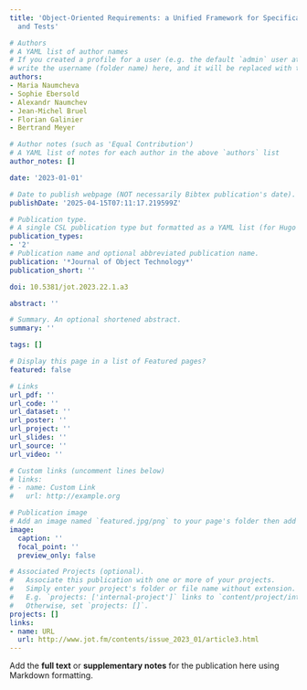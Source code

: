 ```yaml
---
title: 'Object-Oriented Requirements: a Unified Framework for Specifications, Scenarios
  and Tests'

# Authors
# A YAML list of author names
# If you created a profile for a user (e.g. the default `admin` user at `content/authors/admin/`), 
# write the username (folder name) here, and it will be replaced with their full name and linked to their profile.
authors:
- Maria Naumcheva
- Sophie Ebersold
- Alexandr Naumchev
- Jean-Michel Bruel
- Florian Galinier
- Bertrand Meyer

# Author notes (such as 'Equal Contribution')
# A YAML list of notes for each author in the above `authors` list
author_notes: []

date: '2023-01-01'

# Date to publish webpage (NOT necessarily Bibtex publication's date).
publishDate: '2025-04-15T07:11:17.219599Z'

# Publication type.
# A single CSL publication type but formatted as a YAML list (for Hugo requirements).
publication_types:
- '2'
# Publication name and optional abbreviated publication name.
publication: '*Journal of Object Technology*'
publication_short: ''

doi: 10.5381/jot.2023.22.1.a3

abstract: ''

# Summary. An optional shortened abstract.
summary: ''

tags: []

# Display this page in a list of Featured pages?
featured: false

# Links
url_pdf: ''
url_code: ''
url_dataset: ''
url_poster: ''
url_project: ''
url_slides: ''
url_source: ''
url_video: ''

# Custom links (uncomment lines below)
# links:
# - name: Custom Link
#   url: http://example.org

# Publication image
# Add an image named `featured.jpg/png` to your page's folder then add a caption below.
image:
  caption: ''
  focal_point: ''
  preview_only: false

# Associated Projects (optional).
#   Associate this publication with one or more of your projects.
#   Simply enter your project's folder or file name without extension.
#   E.g. `projects: ['internal-project']` links to `content/project/internal-project/index.md`.
#   Otherwise, set `projects: []`.
projects: []
links:
- name: URL
  url: http://www.jot.fm/contents/issue_2023_01/article3.html
---
```


Add the **full text** or **supplementary notes** for the publication here using Markdown formatting.
